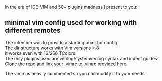 In the era of IDE-VIM and 50+ plugins madness I present to you:
## minimal vim config used for working with different remotes
The intention was to provide a starting point for config  
The dir structure works with Vim versions < 8  
It works even with 16/256 TColors  
The only plugins used are verilog/systemverilog syntax and indent guides  
Clone the repo and link your .vimrc to .vimrc provided here  

The vimrc is heavily commented so you can modify it to your needs
